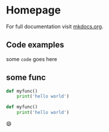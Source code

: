 # Homepage

For full documentation visit [mkdocs.org](https://www.mkdocs.org).

## Code examples

some `code` goes here

## some func

```py
def myfunc()
    print('hello world')
```

```py title="a title" linenums="1"
def myfunc()
    print('hello world')
```

:smile:
